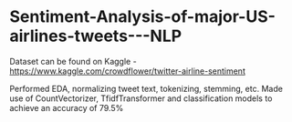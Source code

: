 # Sentiment-Analysis-of-major-US-airlines-tweets---NLP
Dataset can be found on Kaggle - https://www.kaggle.com/crowdflower/twitter-airline-sentiment

Performed EDA, normalizing tweet text, tokenizing, stemming, etc. Made use of CountVectorizer, TfidfTransformer and classification models to achieve an accuracy of 79.5%
